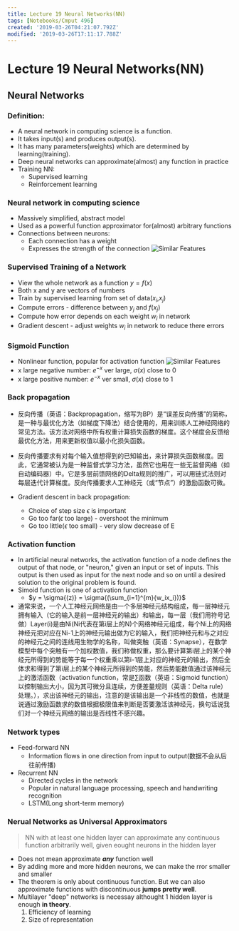 ```yaml
---
title: Lecture 19 Neural Networks(NN)
tags: [Notebooks/Cmput 496]
created: '2019-03-26T04:21:07.792Z'
modified: '2019-03-26T17:11:17.788Z'
---
```


# Lecture 19 Neural Networks(NN)
## Neural Networks
### Definition:
  * A neural network in computing science is a function. 
  * It takes input(s) and produces output(s).
  * It has many parameters(weights) which are determined by learning(training).
  * Deep neural networks can approximate(almost) any function in practice
  * Training NN:
    * Supervised learning
    * Reinforcement learning

### Neural network in computing science
  * Massively simplified, abstract model
  * Used as a powerful function approximator for(almost) arbitrary functions
  * Connections between neurons:
    * Each connection has a weight
    * Expresses the strength of the connection
    ![Similar Features](@attachment/cmput496/NN.png)

### Supervised Training of a Network
  * View the whole network as a function $y=f(x)$
  * Both x and y are vectors of numbers
  * Train by supervised learning from set of data($x_i$,$x_j$)
  * Compute errors - difference between $y_j$ and $f(x_j)$
  * Compute how error depends on each weight $w_i$ in network
  * Gradient descent - adjust weights $w_i$ in network to reduce there errors

### Sigmoid Function
  * Nonlinear function, popular for activation function
  ![Similar Features](@attachment/cmput496/sigmoid.png)
  * x large negative number: $e^{-x}$ ver large, $\sigma{(x)}$ close to 0
  * x large positive number: $e^{-x}$ ver small, $\sigma{(x)}$ close to 1

### Back propagation
  * 反向传播（英语：Backpropagation，缩写为BP）是“误差反向传播”的简称，是一种与最优化方法（如梯度下降法）结合使用的，用来训练人工神经网络的常见方法。该方法对网络中所有权重计算损失函数的梯度。这个梯度会反馈给最优化方法，用来更新权值以最小化损失函数。

  * 反向传播要求有对每个输入值想得到的已知输出，来计算损失函数梯度。因此，它通常被认为是一种监督式学习方法，虽然它也用在一些无监督网络（如自动编码器）中。它是多层前馈网络的Delta规则的推广，可以用链式法则对每层迭代计算梯度。反向传播要求人工神经元（或“节点”）的激励函数可微。

  * Gradient descent in back propagation:
      * Choice of step size $\epsilon$ is important
      * Go too far($\epsilon$ too large) - overshoot the minimum
      * Go too little($\epsilon$ too small) - very slow decrease of E

### Activation function
  * In artificial neural networks, the activation function of a node defines the output of that node, or "neuron," given an input or set of inputs. This output is then used as input for the next node and so on until a desired solution to the original problem is found.
  * Simoid function is one of activation function
    * $y = \sigma{(z)} = \sigma{(\sum_{i=1}^{m}{w_ix_i})}$
  * 通常来说，一个人工神经元网络是由一个多层神经元结构组成，每一层神经元拥有输入（它的输入是前一层神经元的输出）和输出，每一层（我们用符号记做）Layer(i)是由Ni(Ni代表在第i层上的N)个网络神经元组成，每个Ni上的网络神经元把对应在Ni-1上的神经元输出做为它的输入，我们把神经元和与之对应的神经元之间的连线用生物学的名称，叫做突触（英语：Synapse），在数学模型中每个突触有一个加权数值，我们称做权重，那么要计算第i层上的某个神经元所得到的势能等于每一个权重乘以第i-1层上对应的神经元的输出，然后全体求和得到了第i层上的某个神经元所得到的势能，然后势能数值通过该神经元上的激活函数（activation function，常是∑函数（英语：Sigmoid function）以控制输出大小，因为其可微分且连续，方便差量规则（英语：Delta rule）处理。），求出该神经元的输出，注意的是该输出是一个非线性的数值，也就是说通过激励函数求的数值根据极限值来判断是否要激活该神经元，换句话说我们对一个神经元网络的输出是否线性不感兴趣。


### Network types
  * Feed-forward NN
    * Information flows in one direction from input to output(数据不会从后往前传播)
  * Recurrent NN
    * Directed cycles in the network
    * Popular in natural language processing, speech and handwriting recognition
    * LSTM(Long short-term memory) 

### Nerual Networks as Universal Approximators
> NN with at least one hidden layer can approximate any continuous function arbitrarily well, given eought neurons in the hidden layer

  * Does not mean approximate **_any_** function well
  * By adding more and more hidden neurons, we can make the rror smaller and smaller
  * The theorem is only about continuous function. But we can also approximate functions with discontinuous **jumps pretty well**.
  * Multilayer "deep" networks is necessay althought 1 hidden layer is enough **in theory**.
    1. Efficiency of learning
    2. Size of representation
    


  
  


